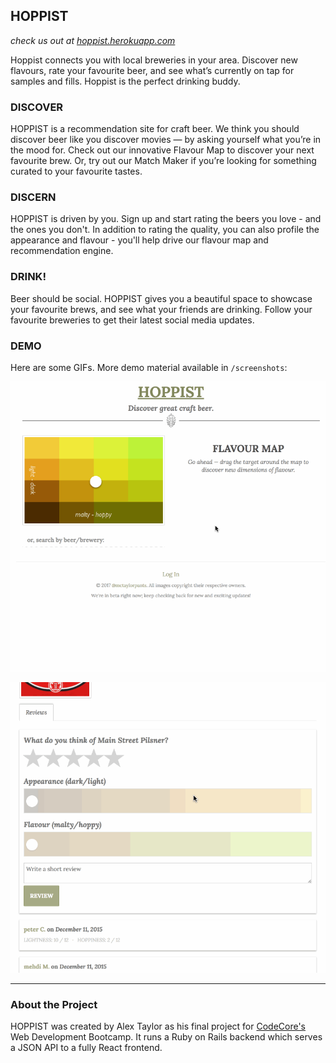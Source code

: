 ## HOPPIST

*check us out at [hoppist.herokuapp.com](http://hoppist.herokuapp.com)*

Hoppist connects you with local breweries in your area. Discover new flavours, rate your favourite beer, and see what’s currently on tap for samples and fills. Hoppist is the perfect drinking buddy.

### DISCOVER
HOPPIST is a recommendation site for craft beer. We think you should discover beer like you discover movies — by asking yourself what you’re in the mood for. Check out our innovative Flavour Map to discover your next favourite brew. Or, try out our Match Maker if you’re looking for something curated to your favourite tastes.

### DISCERN
HOPPIST is driven by you. Sign up and start rating the beers you love - and the ones you don't. In addition to rating the quality, you can also profile the appearance and flavour - you'll help drive our flavour map and recommendation engine.

### DRINK!
Beer should be social. HOPPIST gives you a beautiful space to showcase your favourite brews, and see what your friends are drinking. Follow your favourite breweries to get their latest social media updates.

### DEMO
Here are some GIFs. More demo material available in `/screenshots`:

![main flow](hoppist_demo.gif)

![leaving a review](hoppist_demo_review.gif)

----

### About the Project
HOPPIST was created by Alex Taylor as his final project for [CodeCore's](http://www.codecore.ca) Web Development Bootcamp. It runs a Ruby on Rails backend which serves a JSON API to a fully React frontend. 

